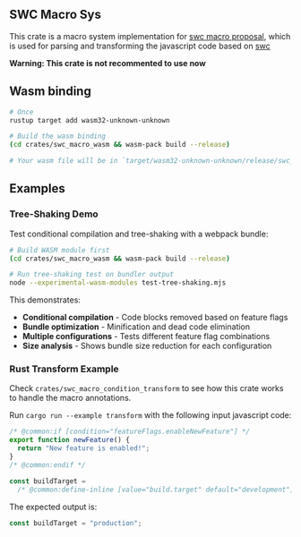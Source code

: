 ## SWC Macro Sys

This crate is a macro system implementation for [swc macro proposal](https://github.com/swc-project/swc/issues/10519), which is used for parsing and transforming the javascript code based on [swc](https://github.com/swc-project/swc)

**Warning: This crate is not recommented to use now**

## Wasm binding

```sh
# Once
rustup target add wasm32-unknown-unknown

# Build the wasm binding
(cd crates/swc_macro_wasm && wasm-pack build --release)

# Your wasm file will be in `target/wasm32-unknown-unknown/release/swc_macro_wasm.wasm`
```

## Examples

### Tree-Shaking Demo

Test conditional compilation and tree-shaking with a webpack bundle:

```sh
# Build WASM module first
(cd crates/swc_macro_wasm && wasm-pack build --release)

# Run tree-shaking test on bundler output
node --experimental-wasm-modules test-tree-shaking.mjs
```

This demonstrates:
- **Conditional compilation** - Code blocks removed based on feature flags
- **Bundle optimization** - Minification and dead code elimination  
- **Multiple configurations** - Tests different feature flag combinations
- **Size analysis** - Shows bundle size reduction for each configuration

### Rust Transform Example

Check `crates/swc_macro_condition_transform` to see how this crate works to handle the macro annotations.

Run `cargo run --example transform` with the following input javascript code:

```js
/* @common:if [condition="featureFlags.enableNewFeature"] */
export function newFeature() {
  return "New feature is enabled!";
}
/* @common:endif */

const buildTarget =
  /* @common:define-inline [value="build.target" default="development"] */ "development";
```

The expected output is:

```js
const buildTarget = "production";
```


